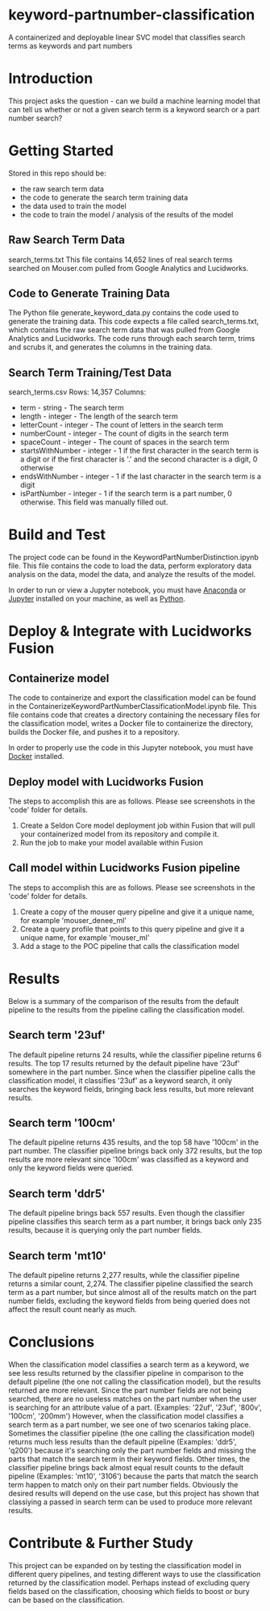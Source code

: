 # keyword-partnumber-classification
A containerized and deployable linear SVC model that classifies search terms as keywords and part numbers

# Introduction 
This project asks the question - can we build a machine learning model that can tell us whether or not a given search term is a keyword search or a part number search?

# Getting Started
Stored in this repo should be:
- the raw search term data
- the code to generate the search term training data
- the data used to train the model
- the code to train the model / analysis of the results of the model

## Raw Search Term Data
search_terms.txt
This file contains 14,652 lines of real search terms searched on Mouser.com pulled from Google Analytics and Lucidworks.

## Code to Generate Training Data
The Python file generate_keyword_data.py contains the code used to generate the training data. This code expects a file called search_terms.txt, which contains the raw search term data that was pulled from Google Analytics and Lucidworks.
The code runs through each search term, trims and scrubs it, and generates the columns in the training data.

## Search Term Training/Test Data
search_terms.csv
Rows: 14,357
Columns:
- term - string - The search term
- length - integer - The length of the search term
- letterCount - integer - The count of letters in the search term
- numberCount - integer - The count of digits in the search term
- spaceCount - integer - The count of spaces in the search term
- startsWithNumber - integer - 1 if the first character in the search term is a digit or if the first character is '.' and the second character is a digit, 0 otherwise
- endsWithNumber - integer - 1 if the last character in the search term is a digit
- isPartNumber - integer - 1 if the search term is a part number, 0 otherwise. This field was manually filled out.

# Build and Test
The project code can be found in the KeywordPartNumberDistinction.ipynb file. This file contains the code to load the data, perform exploratory data analysis on the data, model the data, and analyze the results of the model.

In order to run or view a Jupyter notebook, you must have [Anaconda](https://docs.anaconda.com/free/anaconda/install/index.html) or [Jupyter](https://docs.jupyter.org/en/latest/install.html) installed on your machine, as well as [Python](https://www.python.org/downloads/).

# Deploy & Integrate with Lucidworks Fusion

## Containerize model
The code to containerize and export the classification model can be found in the ContainerizeKeywordPartNumberClassificationModel.ipynb file. This file contains code that creates a directory containing the necessary files for the classification model, writes a Docker file to containerize the directory, builds the Docker file, and pushes it to a repository.

In order to properly use the code in this Jupyter notebook, you must have [Docker](https://docs.docker.com/desktop/install/windows-install/) installed.

## Deploy model with Lucidworks Fusion
The steps to accomplish this are as follows. Please see screenshots in the 'code' folder for details.
1. Create a Seldon Core model deployment job within Fusion that will pull your containerized model from its repository and compile it.
2. Run the job to make your model available within Fusion

## Call model within Lucidworks Fusion pipeline
The steps to accomplish this are as follows. Please see screenshots in the 'code' folder for details.
1. Create a copy of the mouser query pipeline and give it a unique name, for example 'mouser_denee_ml'
2. Create a query profile that points to this query pipeline and give it a unique name, for example 'mouser_ml'
3. Add a stage to the POC pipeline that calls the classification model

# Results
Below is a summary of the comparison of the results from the default pipeline to the results from the pipeline calling the classification model.

## Search term '23uf'
The default pipeline returns 24 results, while the classifier pipeline returns 6 results. The top 17 results returned by the default pipeline have '23uf' somewhere in the part number. Since when the classifier pipeline calls the classification model, it classifies '23uf' as a keyword search, it only searches the keyword fields, bringing back less results, but more relevant results.

## Search term '100cm'
The default pipeline returns 435 results, and the top 58 have '100cm' in the part number. The classifier pipeline brings back only 372 results, but the top results are more relevant since '100cm' was classified as a keyword and only the keyword fields were queried.

## Search term 'ddr5'
The default pipeline brings back 557 results. Even though the classifier pipeline classifies this search term as a part number, it brings back only 235 results, because it is querying only the part number fields.

## Search term 'mt10'
The default pipeline returns 2,277 results, while the classifier pipeline returns a similar count, 2,274. The classifier pipeline classified the search term as a part number, but since almost all of the results match on the part number fields, excluding the keyword fields from being queried does not affect the result count nearly as much.

# Conclusions
When the classification model classifies a search term as a keyword, we see less results returned by the classifier pipeline in comparison to the default pipeline (the one not calling the classification model), but the results returned are more relevant. Since the part number fields are not being searched, there are no useless matches on the part number when the user is searching for an attribute value of a part. (Examples: '22uf', '23uf', '800v', '100cm', '200mm')
However, when the classification model classifies a search term as a part number, we see one of two scenarios taking place. Sometimes the classifier pipeline (the one calling the classification model) returns much less results than the default pipeline (Examples: 'ddr5', 'q200') because it's searching only the part number fields and missing the parts that match the search term in their keyword fields. Other times, the classifier pipeline brings back almost equal result counts to the default pipeline (Examples: 'mt10', '3106') because the parts that match the search term happen to match only on their part number fields.
Obviously the desired results will depend on the use case, but this project has shown that classiying a passed in search term can be used to produce more relevant results.

# Contribute & Further Study
This project can be expanded on by testing the classification model in different query pipelines, and testing different ways to use the classification returned by the classification model. Perhaps instead of excluding query fields based on the classification, choosing which fields to boost or bury can be based on the classification.
